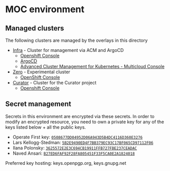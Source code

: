# MOC environment

## Managed clusters

The following clusters are managed by the overlays in this directory

- [Infra](infra) - Cluster for management via ACM and ArgoCD
  - [Openshift Console](https://console-openshift-console.apps.moc-infra.massopen.cloud/)
  - [ArgoCD](https://argocd-server-argocd.apps.moc-infra.massopen.cloud/)
  - [Advanced Cluster Management for Kubernetes - Multicloud Console](https://multicloud-console.apps.moc-infra.massopen.cloud/)
- [Zero](zero) - Experimental cluster
  - [OpenShift Console](https://console-openshift-console.apps.zero.massopen.cloud/)
- [Curator](curator) - Cluster for the Curator project
  - [Openshift Console](https://console-openshift-console.apps.curator.massopen.cloud/)

## Secret management

Secrets in this environment are encrypted via these secrets. In order to modify an encrypted resource, you need to own a private key for any of the keys listed below + all the public keys.

- Operate First key: [`0508677DD04952D06A943D5B4DC4116D360E3276`](https://keys.openpgp.org/search?q=0508677DD04952D06A943D5B4DC4116D360E3276)
- Lars Kellogg-Stedman: [`5B2E9490ED4F7BB379EC93C17BF065CD97112F06`](https://keys.openpgp.org/search?q=5B2E9490ED4F7BB379EC93C17BF065CD97112F06)
- Ilana Polonsky: [`3625572E2E3C694CB19911FFB727FBE237CEADAC`](https://keys.openpgp.org/search?q=3625572E2E3C694CB19911FFB727FBE237CEADAC)
- Naved Ansari: [`B27ED6FAF92F28FA805451F33F5CA0E2A1824018`](https://keys.openpgp.org/search?q=B27ED6FAF92F28FA805451F33F5CA0E2A1824018)

Preferred key hosting: keys.openpgp.org, keys.gnupg.net
